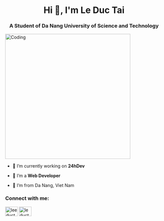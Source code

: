 <h1 align="center">Hi 👋, I'm Le Duc Tai</h1>
<h3 align="center">A Student of Da Nang University of Science and Technology</h3>
<img align="center" alt="Coding" width="400" src="https://ict-imgs.vgcloud.vn/2020/08/10/17/nguoi-trong-muon-nghe-nganh-it-co-gi-cong-nghe-dau-chi-co-lap-trinh-1.png">


- 🔭 I’m currently working on **24hDev**

- 🌱 I’m a **Web Developer**

- 👯 I’m from Da Nang, Viet Nam

<h3 align="left">Connect with me:</h3>
<p align="left">
<a href="https://fb.com/leeductaii" target="blank"><img align="center" src="https://raw.githubusercontent.com/rahuldkjain/github-profile-readme-generator/master/src/images/icons/Social/facebook.svg" alt="leeductaii" height="30" width="40" /></a>
<a href="https://instagram.com/leductai_11" target="blank"><img align="center" src="https://raw.githubusercontent.com/rahuldkjain/github-profile-readme-generator/master/src/images/icons/Social/instagram.svg" alt="leductai_11" height="30" width="40" /></a>
</p>

